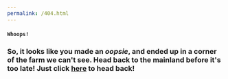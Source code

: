 ```yaml
---
permalink: /404.html
---
```


#### `Whoops!`
### So, it looks like you made an *oopsie*, and ended up in a corner of the farm we can't see. Head back to the mainland before it's too late! Just click [here](https://josethecow.github.io) to head back!
